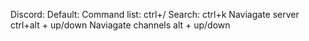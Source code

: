 Discord:
Default:
Command list: ctrl+/
Search: ctrl+k
Naviagate server ctrl+alt + up/down
Naviagate channels alt + up/down
